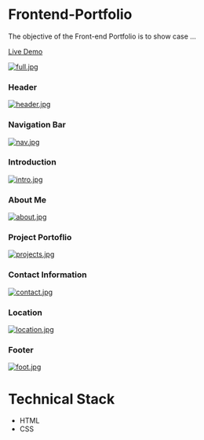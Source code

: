 # Frontend-Portfolio
The objective of the Front-end Portfolio is to show case ...

[Live Demo](https://frontend-portfolio-eight.vercel.app/)

[![full.jpg](https://i.postimg.cc/2888qvtx/full.jpg)](https://postimg.cc/7bdydCwC)

### Header
[![header.jpg](https://i.postimg.cc/4yGy2SBC/header.jpg)](https://postimg.cc/vgPGcXJX)

### Navigation Bar
[![nav.jpg](https://i.postimg.cc/brn0kWrK/nav.jpg)](https://postimg.cc/dZqTKW8B)

### Introduction
[![intro.jpg](https://i.postimg.cc/KYmT44nS/intro.jpg)](https://postimg.cc/K1sjHGqJ)

### About Me
[![about.jpg](https://i.postimg.cc/DyWPKWcx/about.jpg)](https://postimg.cc/w7pmXjZN)

### Project Portoflio
[![projects.jpg](https://i.postimg.cc/fyP79ZM7/projects.jpg)](https://postimg.cc/GTkTWW89)

### Contact Information
[![contact.jpg](https://i.postimg.cc/XJVgMQ25/contact.jpg)](https://postimg.cc/67mZnLx6)

### Location
[![location.jpg](https://i.postimg.cc/43Y8L8Sx/location.jpg)](https://postimg.cc/VScB5Fwx)

### Footer
[![foot.jpg](https://i.postimg.cc/xjmLxrjZ/foot.jpg)](https://postimg.cc/mhbck5H3)

# Technical Stack
* HTML
* CSS
